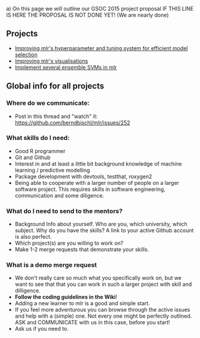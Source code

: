 a) On this page we will outline our GSOC 2015 project proposal
IF THIS LINE IS HERE THE PROPOSAL IS NOT DONE YET!
(We are nearly done)

## Projects

* [Improving mlr's hyperparameter and tuning system for efficient model selection](https://github.com/berndbischl/mlr/wiki/GSOC-2015:-Improving-mlr's-hyperparameter-and-tuning-system-for-efficient-model-selection)
* [Improving mlr's visualisations](https://github.com/berndbischl/mlr/wiki/GSOC-2015:-Improving-mlr's-visualisations)
* [Implement several ensemble SVMs in mlr](https://github.com/berndbischl/mlr/wiki/GSOC-2015:-Implement-several-ensemble-SVMs-in-mlr)

## Global info for all projects

### Where do we communicate:

* Post in this thread and "watch" it: https://github.com/berndbischl/mlr/issues/252

### What skills do I need:

* Good R programmer
* Git and Github
* Interest in and at least a little bit background knowledge of machine learning / predictive modelling
* Package development with devtools, testthat, roxygen2
* Being able to cooperate with a larger number of people on a larger software project. This requires skills in software engineering, communication and some diligence.

### What do I need to send to the mentors? 

* Background Info about yourself. Who are you, which university, which subject. Why do you have the skills? A link to your active Github account is also perfect. 
* Which project(s) are you willing to work on?
* Make 1-2 merge requests that demonstrate your skills.

### What is a demo merge request
* We don't really care so much what you specifically work on, but we want to see that that you can work in such a larger project with skill and dilligence.
* **Follow the coding guidelines in the Wiki**!
* Adding a new learner to mlr is a good and simple start. 
* If you feel more adventurous you can browse through the active issues and help with a (simple) one.
Not every one might be perfectly outlined. ASK and COMMUNICATE with us in this case, before you start!
* Ask us if you need to.



 












